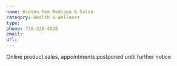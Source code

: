 ```yaml
---
name: Hidden Gem Medispa & Salon
category: Health & Wellness
type: 
phone: 778-220-4520
email: 
url: 
---
```


Online product sales, appointments postponed until further notice